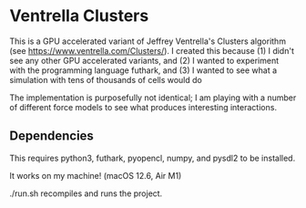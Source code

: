 # Ventrella Clusters

This is a GPU accelerated variant of Jeffrey Ventrella's Clusters
algorithm (see https://www.ventrella.com/Clusters/). I created
this because (1) I didn't see any other GPU accelerated variants, and
(2) I wanted to experiment with the programming language futhark, and (3)
I wanted to see what a simulation with tens of thousands of cells would do

The implementation is purposefully not identical; I am playing with a number
of different force models to see what produces interesting interactions.

## Dependencies

This requires python3, futhark, pyopencl, numpy, and pysdl2 to be installed.

It works on my machine! (macOS 12.6, Air M1)

./run.sh recompiles and runs the project.
